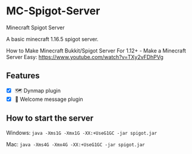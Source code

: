 # MC-Spigot-Server
Minecraft Spigot Server

A basic minecraft 1.16.5 spigot server.

How to Make Minecraft Bukkit/Spigot Server For 1.12+ - Make a Minecraft Server Easy: https://www.youtube.com/watch?v=TXy2vFDhPVg

## Features

* [x] 🗺 Dynmap plugin
* [x] 👋 Welcome message plugin

## How to start the server

Windows: `java -Xms1G -Xmx1G -XX:+UseG1GC -jar spigot.jar`

Mac: `java -Xms4G -Xmx4G -XX:+UseG1GC -jar spigot.jar`